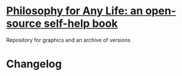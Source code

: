 # [Philosophy for Any Life: an open-source self-help book](http://philosophyforanylife.com)

Repository for graphics and an archive of versions

# Changelog
